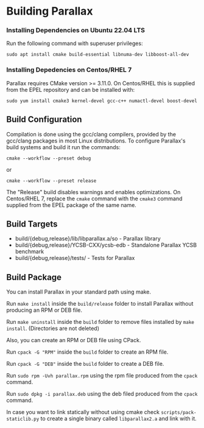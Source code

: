 # Building Parallax


### Installing Dependencies on Ubuntu 22.04 LTS


Run the following command with superuser privileges:

	sudo apt install cmake build-essential libnuma-dev libboost-all-dev

### Installing Depedencies on Centos/RHEL 7

Parallax requires CMake version >= 3.11.0. On Centos/RHEL this is supplied from the
EPEL repository and can be installed with:

	sudo yum install cmake3 kernel-devel gcc-c++ numactl-devel boost-devel

## Build Configuration

Compilation is done using the gcc/clang compilers, provided by the gcc/clang packages in
most Linux distributions. To configure Parallax's build systems and build it run
the commands:

	cmake --workflow --preset debug
or 

	cmake --workflow --preset release

The "Release" build disables warnings and enables optimizations.
On Centos/RHEL 7, replace the `cmake` command with the `cmake3` command supplied
from the EPEL package of the same name.


## Build Targets

* build/{debug,release}/lib/libparallax.a/so - Parallax library
* build/{debug,release}/YCSB-CXX/ycsb-edb - Standalone Parallax YCSB benchmark
* build/{debug,release}/tests/ - Tests for Parallax

## Build Package

You can install Parallax in your standard path using make.

Run `make install` inside the `build/release` folder to install Parallax without producing an RPM or DEB file.

Run `make uninstall` inside the `build` folder to remove files installed by `make install`. (Directories are not deleted)

Also, you can create an RPM or DEB file using CPack.

Run `cpack -G "RPM"` inside the `build` folder to create an RPM file.

Run `cpack -G "DEB"` inside the `build` folder to create a DEB file.

Run `sudo rpm -Uvh parallax.rpm` using the rpm file produced from the `cpack` command.

Run `sudo dpkg -i parallax.deb` using the deb filed produced from the `cpack` command.



In case you want to link statically without using cmake check `scripts/pack-staticlib.py` to create a single binary called `libparallax2.a` and link with it.
